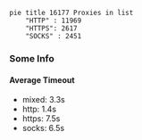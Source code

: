 
```mermaid
pie title 16177 Proxies in list
    "HTTP" : 11969
    "HTTPS": 2617
    "SOCKS" : 2451
```

### Some Info
#### Average Timeout

- mixed: 3.3s
- http: 1.4s
- https: 7.5s
- socks: 6.5s